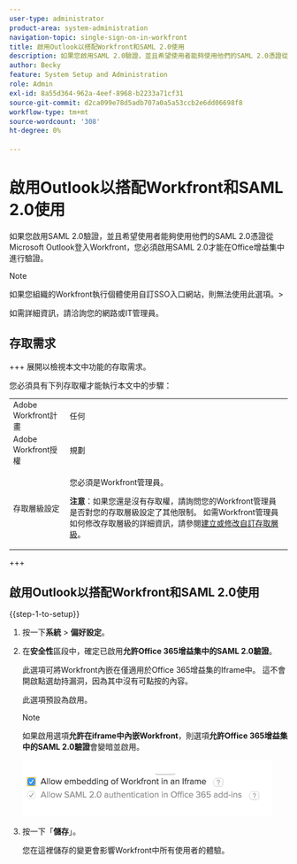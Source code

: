 ```yaml
---
user-type: administrator
product-area: system-administration
navigation-topic: single-sign-on-in-workfront
title: 啟用Outlook以搭配Workfront和SAML 2.0使用
description: 如果您啟用SAML 2.0驗證，並且希望使用者能夠使用他們的SAML 2.0憑證從Microsoft Outlook登入Workfront，您必須啟用SAML 2.0才能在Office增益集中進行驗證。
author: Becky
feature: System Setup and Administration
role: Admin
exl-id: 8a55d364-962a-4eef-8968-b2233a71cf31
source-git-commit: d2ca099e78d5adb707a0a5a53ccb2e6dd06698f8
workflow-type: tm+mt
source-wordcount: '308'
ht-degree: 0%

---
```


# 啟用Outlook以搭配Workfront和SAML 2.0使用

如果您啟用SAML 2.0驗證，並且希望使用者能夠使用他們的SAML 2.0憑證從Microsoft Outlook登入Workfront，您必須啟用SAML 2.0才能在Office增益集中進行驗證。

>[!NOTE]
>
>如果您組織的Workfront執行個體使用自訂SSO入口網站，則無法使用此選項。>
><!--
>or is enabled with Adobe IMS>
>-->
>如需詳細資訊，請洽詢您的網路或IT管理員。

## 存取需求

+++ 展開以檢視本文中功能的存取需求。

您必須具有下列存取權才能執行本文中的步驟：

<table style="table-layout:auto"> 
 <col> 
 <col> 
 <tbody> 
  <tr> 
   <td role="rowheader">Adobe Workfront計畫</td> 
   <td>任何</td> 
  </tr> 
  <tr> 
   <td role="rowheader">Adobe Workfront授權</td> 
   <td>規劃</td> 
  </tr> 
  <tr> 
   <td role="rowheader">存取層級設定</td> 
   <td> <p>您必須是Workfront管理員。</p> <p><b>注意</b>：如果您還是沒有存取權，請詢問您的Workfront管理員是否對您的存取層級設定了其他限制。 如需Workfront管理員如何修改存取層級的詳細資訊，請參閱<a href="../../../administration-and-setup/add-users/configure-and-grant-access/create-modify-access-levels.md" class="MCXref xref">建立或修改自訂存取層級</a>。</p> </td> 
  </tr> 
 </tbody> 
</table>

+++

## 啟用Outlook以搭配Workfront和SAML 2.0使用

{{step-1-to-setup}}

1. 按一下&#x200B;**系統** > **偏好設定**。

1. 在&#x200B;**安全性**&#x200B;區段中，確定已啟用&#x200B;**允許Office 365增益集中的SAML 2.0驗證**。

   此選項可將Workfront內嵌在僅適用於Office 365增益集的Iframe中。 這不會開啟點選劫持漏洞，因為其中沒有可點按的內容。

   此選項預設為啟用。

   >[!NOTE]
   >
   >如果啟用選項&#x200B;**允許在iframe中內嵌Workfront**，則選項&#x200B;**允許Office 365增益集中的SAML 2.0驗證**&#x200B;會變暗並啟用。
   >
   >![允許內嵌選項](assets/if-you-enable.png)
   >

1. 按一下「**儲存**」。

   您在這裡儲存的變更會影響Workfront中所有使用者的體驗。
